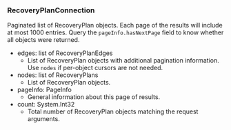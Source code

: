 ### RecoveryPlanConnection
Paginated list of RecoveryPlan objects. Each page of the results will include at most 1000 entries. Query the `pageInfo.hasNextPage` field to know whether all objects were returned.

- edges: list of RecoveryPlanEdges
  - List of RecoveryPlan objects with additional pagination information. Use `nodes` if per-object cursors are not needed.
- nodes: list of RecoveryPlans
  - List of RecoveryPlan objects.
- pageInfo: PageInfo
  - General information about this page of results.
- count: System.Int32
  - Total number of RecoveryPlan objects matching the request arguments.
